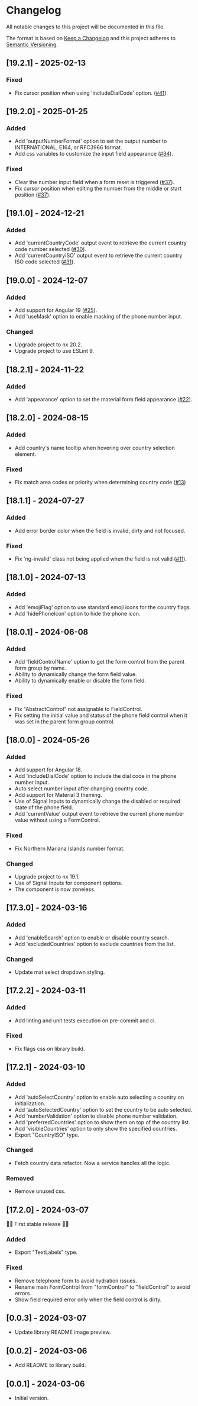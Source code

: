 # Changelog

All notable changes to this project will be documented in this file.

The format is based on [Keep a Changelog](http://keepachangelog.com/en/1.0.0/)
and this project adheres to [Semantic Versioning](http://semver.org/spec/v2.0.0.html).

## [19.2.1] - 2025-02-13

### Fixed

- Fix cursor position when using 'includeDialCode' option. ([#41](https://github.com/juanjotorres90/ngx-material-intl-tel-input/issues/41)).

## [19.2.0] - 2025-01-25

### Added

- Add 'outputNumberFormat' option to set the output number to INTERNATIONAL, E164, or RFC3966 format.
- Add css variables to customize the input field appearance ([#34](https://github.com/juanjotorres90/ngx-material-intl-tel-input/pull/34)).

### Fixed

- Clear the number input field when a form reset is triggered ([#37](https://github.com/juanjotorres90/ngx-material-intl-tel-input/issues/37)).
- Fix cursor position when editing the number from the middle or start position ([#37](https://github.com/juanjotorres90/ngx-material-intl-tel-input/issues/37)).

## [19.1.0] - 2024-12-21

### Added

- Add 'currentCountryCode' output event to retrieve the current country code number selected ([#30](https://github.com/juanjotorres90/ngx-material-intl-tel-input/issues/30)).
- Add 'currentCountryISO' output event to retrieve the current country ISO code selected ([#31](https://github.com/juanjotorres90/ngx-material-intl-tel-input/issues/31)).

## [19.0.0] - 2024-12-07

### Added

- Add support for Angular 19 ([#25](https://github.com/juanjotorres90/ngx-material-intl-tel-input/issues/25)).
- Add 'useMask' option to enable masking of the phone number input.

### Changed

- Upgrade project to nx 20.2.
- Upgrade project to use ESLint 9.

## [18.2.1] - 2024-11-22

### Added

- Add 'appearance' option to set the material form field appearance ([#22](https://github.com/juanjotorres90/ngx-material-intl-tel-input/pull/22)).

## [18.2.0] - 2024-08-15

### Added

- Add country's name tooltip when hovering over country selection element.

### Fixed

- Fix match area codes or priority when determining country code ([#13](https://github.com/juanjotorres90/ngx-material-intl-tel-input/pull/13))

## [18.1.1] - 2024-07-27

### Added

- Add error border color when the field is invalid, dirty and not focused.

### Fixed

- Fix 'ng-invalid' class not being applied when the field is not valid ([#11](https://github.com/juanjotorres90/ngx-material-intl-tel-input/issues/11)).

## [18.1.0] - 2024-07-13

### Added

- Add 'emojiFlag' option to use standard emoji icons for the country flags.
- Add 'hidePhoneIcon' option to hide the phone icon.

## [18.0.1] - 2024-06-08

### Added

- Add 'fieldControlName' option to get the form control from the parent form group by name.
- Ability to dynamically change the form field value.
- Ability to dynamically enable or disable the form field.

### Fixed

- Fix "AbstractControl" not assignable to FieldControl.
- Fix setting the initial value and status of the phone field control when it was set in the parent form group control.

## [18.0.0] - 2024-05-26

### Added

- Add support for Angular 18.
- Add 'includeDialCode' option to include the dial code in the phone number input.
- Auto select number input after changing country code.
- Add support for Material 3 theming.
- Use of Signal Inputs to dynamically change the disabled or required state of the phone field.
- Add 'currentValue' output event to retrieve the current phone number value without using a FormControl.

### Fixed

- Fix Northern Mariana Islands number format.

### Changed

- Upgrade project to nx 19.1.
- Use of Signal Inputs for component options.
- The component is now zoneless.

## [17.3.0] - 2024-03-16

### Added

- Add 'enableSearch' option to enable or disable country search.
- Add 'excludedCountries' option to exclude countries from the list.

### Changed

- Update mat select dropdown styling.

## [17.2.2] - 2024-03-11

### Added

- Add linting and unit tests execution on pre-commit and ci.

### Fixed

- Fix flags css on library build.

## [17.2.1] - 2024-03-10

### Added

- Add 'autoSelectCountry' option to enable auto selecting a country on initialization.
- Add 'autoSelectedCountry' option to set the country to be auto selected.
- Add 'numberValidation' option to disable phone number validation.
- Add 'preferredCountries' option to show them on top of the country list.
- Add 'visibleCountries' option to only show the specified countries.
- Export "CountryISO" type.

### Changed

- Fetch country data refactor. Now a service handles all the logic.

### Removed

- Remove unused css.

## [17.2.0] - 2024-03-07

🎉🚀 First stable release 🚀🎉

### Added

- Export "TextLabels" type.

### Fixed

- Remove telephone form to avoid hydration issues.
- Rename main FormControl from "formControl" to "fieldControl" to avoid errors.
- Show field required error only when the field control is dirty.

## [0.0.3] - 2024-03-07

- Update library README image preview.

## [0.0.2] - 2024-03-06

- Add README to library build.

## [0.0.1] - 2024-03-06

- Initial version.
